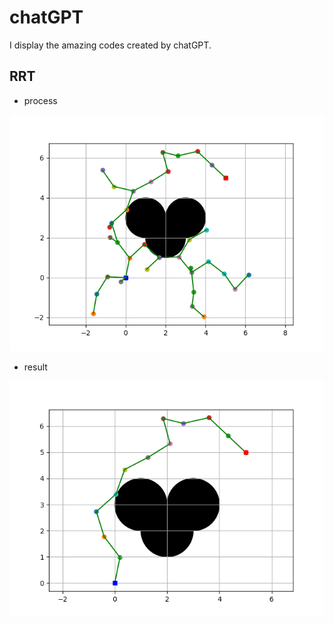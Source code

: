 # chatGPT
I display the amazing codes created by chatGPT.

## RRT
- process<br>
<img src= "https://github.com/bert13069598/chatGPT/blob/master/ADS/RRT/Figure_1.png">

- result<br>
<img src= "https://github.com/bert13069598/chatGPT/blob/master/ADS/RRT/Figure_2.png">
